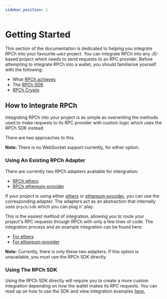```yaml
---
sidebar_position: 1
---
```


# Getting Started

This section of the documentation is dedicated to helping you integrate RPCh into your favourite `web3` project. You can integrate RPCh into any JS-based project which needs to send requests to an RPC provider. Before attempting to integrate RPCh into a wallet, you should familiarise yourself with the following:

- What [RPCh achieves](../tutorial-basics/What-is-RPCh.md)
- The [RPCh SDK](../tutorial-basics/RPCh-SDK.md)
- [RPCh Crypto](./RPCh-crypto.md)

## How to Integrate RPCh
Integrating RPCh into your project is as simple as overwriting the methods used to make requests to its RPC provider with custom logic which uses the RPCh SDK instead. 

There are two approaches to this.

**Note:** There is no WebSocket support currently, for either option.

### Using An Existing RPCh Adapter

There are currently two RPCh adapters available for intergration:

- [RPCh ethers](./using-ethers.md) 
- [RPCh ethereum-provider](./using-ethereum-provider.md)

If your project is using either [ethers](https://www.npmjs.com/package/ethers) or [ethereum-provider](https://github.com/floating/ethereum-provider), you can use the corresponding adapter. The adapters act as an abstraction that internally uses `@rpch/sdk` which you can plug n' play. 

This is the easiest method of integration, allowing you to route your project's RPC requests through RPCh with only a few lines of code.
The integration process and an example integration can be found here: 

- [For ethers](./using-ethers.md)
- [For ethereum-provider](./using-ethereum-provider.md)

**Note:** Currently, there is only these two adapters. If this option is unavailable, you must use the RPCh SDK directly.

### Using The RPCh SDK

Using the RPCh SDK directly will require you to create a more custom integration depending on how the wallet makes its RPC requests. 
You can read up on how to use the SDK and view integration examples [here.](./using-the-sdk.md)